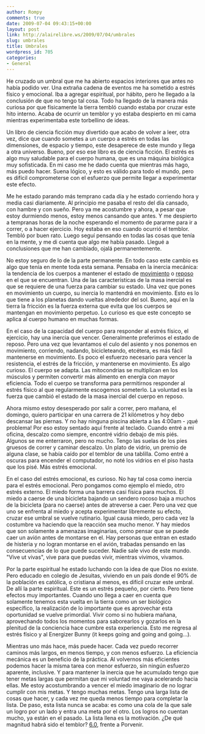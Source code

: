 ```yaml
---
author: Rompy
comments: true
date: 2009-07-04 09:43:15+00:00
layout: post
link: http://alairelibre.ws/2009/07/04/umbrales
slug: umbrales
title: Umbrales
wordpress_id: 705
categories:
- General
---
```


He cruzado un umbral que me ha abierto espacios interiores que antes no había podido ver. Una extraña cadena de eventos me ha sometido a estrés físico y emocional. Iba a agregar espiritual, por hábito, pero he llegado a la conclusión de que no tengo tal cosa. Todo ha llegado de la manera más curiosa por que físicamente la tierra tembló cuando estaba por cruzar este hito interno. Acaba de ocurrir un temblor y yo estaba despierto en mi cama mientras experimentaba este torbellino de ideas.

Un libro de ciencia ficción muy divertido que acabo de volver a leer, otra vez, dice que cuando sometes a un cuerpo a estrés en todas las dimensiones, de espacio y tiempo, este desaperece de este mundo y llega a otra universo. Bueno, por eso ese libro es de ciencia ficción. El estrés es algo muy saludable para el cuerpo humana, que es una máquina biológica muy sofisticada. En mi caso me he dado cuenta que mientras más hago, más puedo hacer. Suena lógico, y esto es válido para todo el mundo, pero es difícil comprometerse con el esfuerzo que permite llegar a experimentar este efecto.

Me he estado parando más temprano cada día y he estado corriendo hora y media casi diariamente. Al principio me pasaba el resto del día cansado, con hambre y con sueño. Pero ya me acostumbre y ahora, a pesar que estoy durmiendo menos, estoy menos cansando que antes. Y me despierto a tempranas horas de la noche esperando el momento de pararme para ir a correr, o a hacer ejercicio. Hoy estaba en eso cuando ocurrió el temblor. Tembló por buen rato. Luego seguí pensando en todas las cosas que tenía en la mente, y me di cuenta que algo me había pasado. Llegué a conclusiones que me han cambiado, ojalá permanentemente.

No estoy seguro de lo de la parte permanente. En todo caso este cambio es algo que tenía en mente toda esta semana. Pensaba en la inercia mecánica: la tendencia de los cuerpos a mantener el estado de [movimiento](http://es.wikipedia.org/wiki/Movimiento) o [reposo](http://es.wikipedia.org/wiki/Reposo) en el que se encuentran. Una de las características de la masa inercial es que se requiere de una fuerza para cambiar su estado. Una vez que pones en movimiento un cuerpo, su inercia lo mantendrá en movimiento. Esto es lo que tiene a los planetas dando vueltas alrededor del sol. Bueno, aquí en la tierra la fricción es la fuerza externa que evita que los cuerpos se mantengan en movimiento perpetuo. Lo curioso es que este concepto se aplica al cuerpo humano en muchas formas.

En el caso de la capacidad del cuerpo para responder al estrés físico, el ejercicio, hay una inercia que vencer. Generalmente preferimos el estado de reposo. Pero una vez que levantamos el culo del asiento y nos ponemos en movimiento, corriendo, nadando, bicicleteando, etcétera, es más fácil mantenerse en movimiento. Es poco el esfuerzo necesario para vencer la resistencia, el estrés de la fricción, y mantenerse en movimiento. Es algo curioso. El cuerpo se adapta. Las mitocondrias se multiplican en los músculos y permiten convertir más alimento en energía con mayor eficiencia. Todo el cuerpo se transforma para permitirnos responder al estrés físico al que regularmente escogemos someterlo. La voluntad es la fuerza que cambió el estado de la masa inercial del cuerpo en reposo.

Ahora mismo estoy desesperado por salir a correr, pero mañana, el domingo, quiero participar en una carrera de 21 kilómetros y hoy debo descansar las piernas. Y no hay ninguna piscina abierta a las 4:00am - ¡qué problema! Por eso estoy sentado aquí frente al teclado. Cuando entré a mi oficina, descalzo como siempre, encontré vidrio debajo de mis piés. Algunos se me enterraron, pero no mucho. Tengo las suelas de los pies gruesos de correr y caminar descalzo. Un plato de vidrio, un premio de alguna clase, se había caído por el temblor de una tablilla. Como entré a oscuras para encender el computador, no noté los vidrios en el piso hasta que los pisé. Más estrés emocional.

En el caso del estrés emocional, es curioso. No hay tal cosa como inercia para el estrés emocional. Pero pongamos como ejemplo el miedo, otro estrés externo. El miedo forma una barrera casi física para muchos. El miedo a caerse de una bicicleta bajando un sendero rocoso baja a muchos de la bicicleta (para no caerse) antes de atreverse a caer. Pero una vez que uno se enfrenta al miedo y acepta experimentar libremente su efecto, cruzar ese umbral se vuelve rutinario. Igual causa miedo, pero cada vez la costumbre va haciendo que la reacción sea mucho menor. Y hay miedos que son solamente a amenazas imaginarias, como pensar que se puede caer un avión antes de montarse en el. Hay personas que entran en estado de histeria y no logran montarse en el avión, trabadas pensando en las consecuencias de lo que puede suceder. Nadie sale vivo de este mundo. "Vive ut vivas", vive para que puedas vivir, mientras vivimos, vivamos.

Por la parte espiritual he estado luchando con la idea de que Dios no existe. Pero educado en colegio de Jesuitas, viviendo en un país donde el 90% de la población es católica, o cristiana al menos, es difícil cruzar este umbral. De allí la parte espiritual. Este es un estrés pequeño, por cierto. Pero tiene efectos muy importantes. Cuando uno llega a caer en cuenta que solamente tenemos esta vuelta en la tierra como un ser biológico específico, la realización de lo importante que es aprovechar esta oportunidad se vuelve primordial. Vivir como si no hubiera mañana, aprovechando todos los momentos para saborearlos y gozarlos en la plenitud de la conciencia hace cumbre esta experiencia. Esto me regresa al estrés físico y al Energizer Bunny (it keeps going and going and going...).

Mientras uno más hace, más puede hacer. Cada vez puedo recorrer caminos más largos, en menos tiempo, y con menos esfuerzo. La eficiencia mecánica es un beneficio de la práctica. Al volvernos más eficientes podemos hacer la misma tarea con menor esfuerzo, sin ningún esfuerzo aparente, inclusive. Y para mantener la inercia que he acumulado tengo que tener metas largas que permitan que mi voluntad me vaya acelerando hacia ellas. Me estoy acostumbrando a vencer el miedo imaginario de no lograr cumplir con mis metas. Y tengo muchas metas. Tengo una larga lista de cosas que hacer, y cada vez me queda menos tiempo para completar la lista. De paso, esta lista nunca se acaba: es como una cola de la que sale un logro por un lado y entra una meta por el otro. Los logros no cuentan mucho, ya están en el pasado. La lista llena es la motivación. ¿De qué magnitud habrá sido el temblor? [6.0](http://earthquake.usgs.gov/eqcenter/recenteqsww/Quakes/us2009irak.php), frente a Porvenir.
